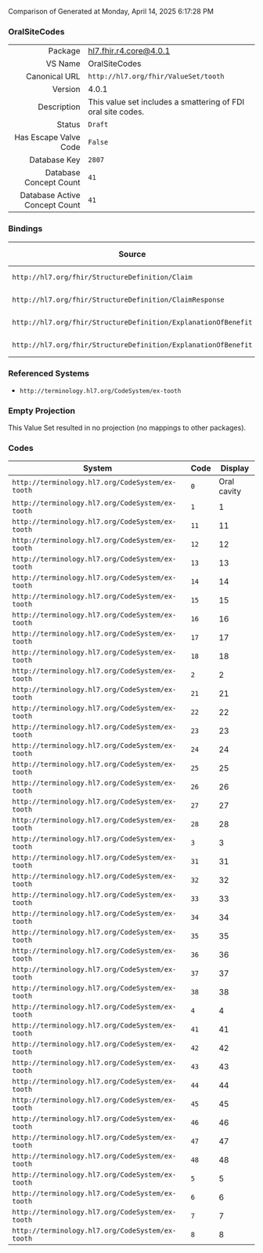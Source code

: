Comparison of 
Generated at Monday, April 14, 2025 6:17:28 PM

### OralSiteCodes

|      |     |
| ---: | --- |
| Package | hl7.fhir.r4.core@4.0.1 |
| VS Name | OralSiteCodes |
| Canonical URL | `http://hl7.org/fhir/ValueSet/tooth` |
| Version | 4.0.1 |
| Description | This value set includes a smattering of FDI oral site codes. |
| Status | `Draft` |
| Has Escape Valve Code | `False` |
| Database Key | `2807` |
| Database Concept Count | `41` |
| Database Active Concept Count | `41` |
### Bindings

| Source | Element | Binding | Strength | Element Short |
| ------ | ------- | ------- | -------- | ------------- |
| `http://hl7.org/fhir/StructureDefinition/Claim` | `Claim.item.bodySite` | `http://hl7.org/fhir/ValueSet/tooth` | `Example` | Anatomical location |
| `http://hl7.org/fhir/StructureDefinition/ClaimResponse` | `ClaimResponse.addItem.bodySite` | `http://hl7.org/fhir/ValueSet/tooth` | `Example` | Anatomical location |
| `http://hl7.org/fhir/StructureDefinition/ExplanationOfBenefit` | `ExplanationOfBenefit.item.bodySite` | `http://hl7.org/fhir/ValueSet/tooth` | `Example` | Anatomical location |
| `http://hl7.org/fhir/StructureDefinition/ExplanationOfBenefit` | `ExplanationOfBenefit.addItem.bodySite` | `http://hl7.org/fhir/ValueSet/tooth` | `Example` | Anatomical location |

### Referenced Systems

* `http://terminology.hl7.org/CodeSystem/ex-tooth`
### Empty Projection

This Value Set resulted in no projection (no mappings to other packages).

### Codes

| System | Code | Display |
| ------ | ---- | ------- |
| `http://terminology.hl7.org/CodeSystem/ex-tooth` | `0` | Oral cavity |
| `http://terminology.hl7.org/CodeSystem/ex-tooth` | `1` | 1 |
| `http://terminology.hl7.org/CodeSystem/ex-tooth` | `11` | 11 |
| `http://terminology.hl7.org/CodeSystem/ex-tooth` | `12` | 12 |
| `http://terminology.hl7.org/CodeSystem/ex-tooth` | `13` | 13 |
| `http://terminology.hl7.org/CodeSystem/ex-tooth` | `14` | 14 |
| `http://terminology.hl7.org/CodeSystem/ex-tooth` | `15` | 15 |
| `http://terminology.hl7.org/CodeSystem/ex-tooth` | `16` | 16 |
| `http://terminology.hl7.org/CodeSystem/ex-tooth` | `17` | 17 |
| `http://terminology.hl7.org/CodeSystem/ex-tooth` | `18` | 18 |
| `http://terminology.hl7.org/CodeSystem/ex-tooth` | `2` | 2 |
| `http://terminology.hl7.org/CodeSystem/ex-tooth` | `21` | 21 |
| `http://terminology.hl7.org/CodeSystem/ex-tooth` | `22` | 22 |
| `http://terminology.hl7.org/CodeSystem/ex-tooth` | `23` | 23 |
| `http://terminology.hl7.org/CodeSystem/ex-tooth` | `24` | 24 |
| `http://terminology.hl7.org/CodeSystem/ex-tooth` | `25` | 25 |
| `http://terminology.hl7.org/CodeSystem/ex-tooth` | `26` | 26 |
| `http://terminology.hl7.org/CodeSystem/ex-tooth` | `27` | 27 |
| `http://terminology.hl7.org/CodeSystem/ex-tooth` | `28` | 28 |
| `http://terminology.hl7.org/CodeSystem/ex-tooth` | `3` | 3 |
| `http://terminology.hl7.org/CodeSystem/ex-tooth` | `31` | 31 |
| `http://terminology.hl7.org/CodeSystem/ex-tooth` | `32` | 32 |
| `http://terminology.hl7.org/CodeSystem/ex-tooth` | `33` | 33 |
| `http://terminology.hl7.org/CodeSystem/ex-tooth` | `34` | 34 |
| `http://terminology.hl7.org/CodeSystem/ex-tooth` | `35` | 35 |
| `http://terminology.hl7.org/CodeSystem/ex-tooth` | `36` | 36 |
| `http://terminology.hl7.org/CodeSystem/ex-tooth` | `37` | 37 |
| `http://terminology.hl7.org/CodeSystem/ex-tooth` | `38` | 38 |
| `http://terminology.hl7.org/CodeSystem/ex-tooth` | `4` | 4 |
| `http://terminology.hl7.org/CodeSystem/ex-tooth` | `41` | 41 |
| `http://terminology.hl7.org/CodeSystem/ex-tooth` | `42` | 42 |
| `http://terminology.hl7.org/CodeSystem/ex-tooth` | `43` | 43 |
| `http://terminology.hl7.org/CodeSystem/ex-tooth` | `44` | 44 |
| `http://terminology.hl7.org/CodeSystem/ex-tooth` | `45` | 45 |
| `http://terminology.hl7.org/CodeSystem/ex-tooth` | `46` | 46 |
| `http://terminology.hl7.org/CodeSystem/ex-tooth` | `47` | 47 |
| `http://terminology.hl7.org/CodeSystem/ex-tooth` | `48` | 48 |
| `http://terminology.hl7.org/CodeSystem/ex-tooth` | `5` | 5 |
| `http://terminology.hl7.org/CodeSystem/ex-tooth` | `6` | 6 |
| `http://terminology.hl7.org/CodeSystem/ex-tooth` | `7` | 7 |
| `http://terminology.hl7.org/CodeSystem/ex-tooth` | `8` | 8 |
